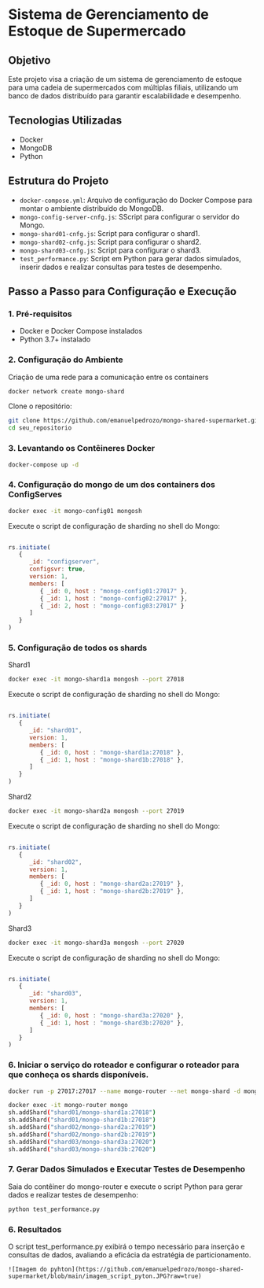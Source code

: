 # Sistema de Gerenciamento de Estoque de Supermercado

## Objetivo

Este projeto visa a criação de um sistema de gerenciamento de estoque para uma cadeia de supermercados com múltiplas filiais, utilizando um banco de dados distribuído para garantir escalabilidade e desempenho.

## Tecnologias Utilizadas

- Docker
- MongoDB
- Python

## Estrutura do Projeto

- `docker-compose.yml`: Arquivo de configuração do Docker Compose para montar o ambiente distribuído do MongoDB.
- `mongo-config-server-cnfg.js`: SScript para configurar o servidor do Mongo.
- `mongo-shard01-cnfg.js`: Script para configurar o shard1.
- `mongo-shard02-cnfg.js`: Script para configurar o shard2.
- `mongo-shard03-cnfg.js`: Script para configurar o shard3.
- `test_performance.py`: Script em Python para gerar dados simulados, inserir dados e realizar consultas para testes de desempenho.

## Passo a Passo para Configuração e Execução

### 1. Pré-requisitos

- Docker e Docker Compose instalados
- Python 3.7+ instalado

### 2. Configuração do Ambiente

Criação de uma rede para a comunicação entre os containers 

```bash
docker network create mongo-shard
```

Clone o repositório:

```bash
git clone https://github.com/emanuelpedrozo/mongo-shared-supermarket.git
cd seu_repositorio
```

### 3. Levantando os Contêineres Docker

```bash
docker-compose up -d
```

### 4. Configuração do mongo de um dos containers dos ConfigServes

```bash
docker exec -it mongo-config01 mongosh
```

Execute o script de configuração de sharding no shell do Mongo:

```javascript

rs.initiate(
   {
      _id: "configserver",
      configsvr: true,
      version: 1,
      members: [
         { _id: 0, host : "mongo-config01:27017" },
         { _id: 1, host : "mongo-config02:27017" },
         { _id: 2, host : "mongo-config03:27017" }
      ]
   }
)
```

### 5. Configuração de todos os shards

Shard1

```bash
docker exec -it mongo-shard1a mongosh --port 27018
```

Execute o script de configuração de sharding no shell do Mongo:

```javascript

rs.initiate(
   {
      _id: "shard01",
      version: 1,
      members: [
         { _id: 0, host : "mongo-shard1a:27018" },
         { _id: 1, host : "mongo-shard1b:27018" },
      ]
   }
)
```

Shard2

```bash
docker exec -it mongo-shard2a mongosh --port 27019
```

Execute o script de configuração de sharding no shell do Mongo:

```javascript

rs.initiate(
   {
      _id: "shard02",
      version: 1,
      members: [
         { _id: 0, host : "mongo-shard2a:27019" },
         { _id: 1, host : "mongo-shard2b:27019" },
      ]
   }
)
```

Shard3

```bash
docker exec -it mongo-shard3a mongosh --port 27020
```

Execute o script de configuração de sharding no shell do Mongo:

```javascript

rs.initiate(
   {
      _id: "shard03",
      version: 1,
      members: [
         { _id: 0, host : "mongo-shard3a:27020" },
         { _id: 1, host : "mongo-shard3b:27020" },
      ]
   }
)
```

### 6. Iniciar o serviço do roteador e configurar o roteador para que conheça os shards disponíveis.

```bash
docker run -p 27017:27017 --name mongo-router --net mongo-shard -d mongo mongos --port 27017 --configdb configserver/mongo-config01:27017,mongo-config02:27017,mongo-config03:27017 --bind_ip_all
```

```bash
docker exec -it mongo-router mongo
sh.addShard("shard01/mongo-shard1a:27018")
sh.addShard("shard01/mongo-shard1b:27018") 
sh.addShard("shard02/mongo-shard2a:27019")
sh.addShard("shard02/mongo-shard2b:27019") 
sh.addShard("shard03/mongo-shard3a:27020")
sh.addShard("shard03/mongo-shard3b:27020")
```

### 7. Gerar Dados Simulados e Executar Testes de Desempenho

Saia do contêiner do mongo-router e execute o script Python para gerar dados e realizar testes de desempenho:

```bash
python test_performance.py
```

### 6. Resultados

O script test_performance.py exibirá o tempo necessário para inserção e consultas de dados, avaliando a eficácia da estratégia de particionamento.

```markdwn
![Imagem do pyhton](https://github.com/emanuelpedrozo/mongo-shared-supermarket/blob/main/imagem_script_pyton.JPG?raw=true)
```










